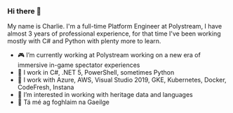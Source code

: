 ### Hi there 👋

My name is Charlie. I'm a full-time Platform Engineer at Polystream, I have almost 3 years of professional experience, for that time I've been working mostly with C# and Python with plenty more to learn.

- 🎮 I’m currently working at Polystream working on a new era of immersive in-game spectator experiences
- 🔧 I work in C#, .NET 5, PowerShell, sometimes Python
- 🧰 I work with Azure, AWS, Visual Studio 2019, GKE, Kubernetes, Docker, CodeFresh, Instana
- 🏺 I’m interested in working with heritage data and languages
- 💬 Tá mé ag foghlaim na Gaeilge
